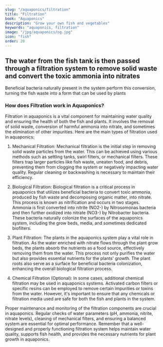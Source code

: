 ```yaml
---
slug: "/aquaponics/filtration"
title: "Filtration"
book: "Aquaponics"
description: "Grow your own fish and vegetables"
keywords: "aquaponics, filtration"
image: "/jpg/aquaponics/og.jpg"
icon: "fish"
order: 20
---
```

## The water from the fish tank is then passed through a filtration system to remove solid waste and convert the toxic ammonia into nitrates

Beneficial bacteria naturally present in the system perform this conversion, turning the fish waste into a form that can be used by plants

### How does Filtration work in Aquaponics?

Filtration in aquaponics is a vital component for maintaining water quality and ensuring the health of both the fish and plants. It involves the removal of solid waste, conversion of harmful ammonia into nitrate, and sometimes the elimination of other impurities. Here are the main types of filtration used in aquaponics:

1. Mechanical Filtration: Mechanical filtration is the initial step in removing solid waste particles from the water. This can be achieved using various methods such as settling tanks, swirl filters, or mechanical filters. These filters trap larger particles like fish waste, uneaten food, and debris, preventing them from clogging the system or negatively impacting water quality. Regular cleaning or backwashing is necessary to maintain their efficiency.

2. Biological Filtration: Biological filtration is a critical process in aquaponics that utilizes beneficial bacteria to convert toxic ammonia, produced by fish waste and decomposing organic matter, into nitrate. This process is known as nitrification and occurs in two stages. Ammonia is first converted into nitrite (NO2-) by Nitrosomonas bacteria and then further oxidized into nitrate (NO3-) by Nitrobacter bacteria. These bacteria naturally colonize the surfaces of the aquaponics system, including the grow beds, media, and sometimes dedicated biofilters.

3. Plant Filtration: The plants in the aquaponics system play a vital role in filtration. As the water enriched with nitrate flows through the plant grow beds, the plants absorb the nutrients as a food source, effectively removing them from the water. This process not only purifies the water but also provides essential nutrients for the plants' growth. The plant roots also serve as a surface for beneficial bacteria colonization, enhancing the overall biological filtration process.

4. Chemical Filtration (Optional): In some cases, additional chemical filtration may be used in aquaponics systems. Activated carbon filters or specific resins can be employed to remove certain impurities or toxins from the water. However, it's important to ensure that any chemicals or filtration media used are safe for both the fish and plants in the system.

Proper maintenance and monitoring of the filtration components are crucial in aquaponics. Regular checks of water parameters (pH, ammonia, nitrite, nitrate levels), cleaning of mechanical filters, and ensuring a balanced system are essential for optimal performance. Remember that a well-designed and properly functioning filtration system helps maintain water quality, supports fish health, and provides the necessary nutrients for plant growth in aquaponics.